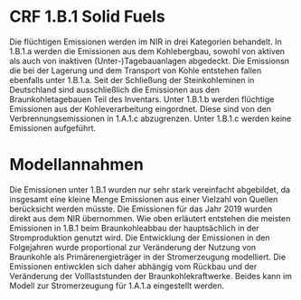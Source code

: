 # CRF 1.B.1 Solid Fuels

Die flüchtigen Emissionen werden im NIR in drei Kategorien behandelt.
In 1.B.1.a werden die Emissionen aus dem Kohlebergbau, sowohl von aktiven als auch von inaktiven (Unter-)Tagebauanlagen abgedeckt.
Die Emissionsn die bei der Lagerung und dem Transport von Kohle entstehen fallen ebenfalls unter 1.B.1.a.
Seit der Schließung der Steinkohleminen in Deutschland sind ausschließlich die Emissionen aus den Braunkohletagebauen Teil des Inventars.
Unter 1.B.1.b werden flüchtige Emissionen aus der Kohleverarbeitung eingordnet. Diese sind von den Verbrennungsemissionen in 1.A.1.c abzugrenzen.
Unter 1.B.1.c werden keine Emissionen aufgeführt.

# Modellannahmen

Die Emissionen unter 1.B.1 wurden nur sehr stark vereinfacht abgebildet, da insgesamt eine kleine Menge Emissionen aus einer Vielzahl von Quellen berücksicht werden müsste.
Die Emissionen für das Jahr 2019 wurden direkt aus dem NIR übernommen.
Wie oben erläutert entstehen die meisten Emissionen in 1.B.1 beim Braunkohleabbau der hauptsächlich in der Stromproduktion genutzt wird.
Die Entwicklung der Emissionen in den Folgejahren wurde proportional zur Veränderung der Nutzung von Braunkohle als Primärenergieträger in der Stromerzeugung modelliert.
Die Emissionen entiwcklen sich daher abhängig vom Rückbau und der Veränderung der Volllaststunden der Braunkohlekraftwerke.
Beides kann im Modell zur Stromerzeugung für 1.A.1.a eingestellt werden.
